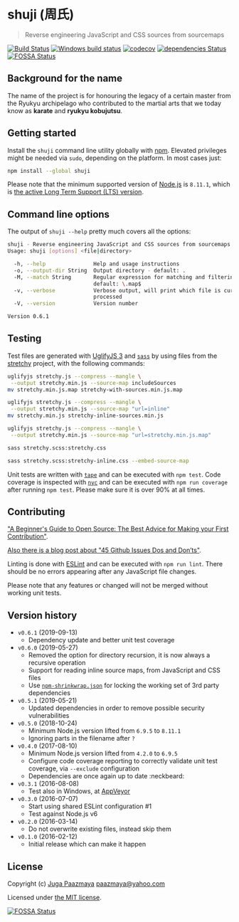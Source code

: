 # shuji (周氏)

> Reverse engineering JavaScript and CSS sources from sourcemaps

[![Build Status](https://travis-ci.org/paazmaya/shuji.svg?branch=master)](https://travis-ci.org/paazmaya/shuji)
[![Windows build status](https://ci.appveyor.com/api/projects/status/pfplexeaehjvwel3/branch/master?svg=true)](https://ci.appveyor.com/project/paazmaya/shuji/branch/master)
[![codecov](https://codecov.io/gh/paazmaya/shuji/branch/master/graph/badge.svg)](https://codecov.io/gh/paazmaya/shuji)
[![dependencies Status](https://david-dm.org/paazmaya/shuji/status.svg)](https://david-dm.org/paazmaya/shuji)
[![FOSSA Status](https://app.fossa.io/api/projects/git%2Bgithub.com%2Fpaazmaya%2Fshuji.svg?type=shield)](https://app.fossa.io/projects/git%2Bgithub.com%2Fpaazmaya%2Fshuji?ref=badge_shield)

## Background for the name

The name of the project is for honouring the legacy of a certain master from the Ryukyu archipelago who contributed to the martial arts that we today know as **karate** and **ryukyu kobujutsu**.

## Getting started

Install the `shuji` command line utility globally with [npm](https://www.npmjs.com/).
Elevated privileges might be needed via `sudo`, depending on the platform. In most cases just:

```sh
npm install --global shuji
```

Please note that the minimum supported version of [Node.js](https://nodejs.org/en/) is `8.11.1`, which is [the active Long Term Support (LTS) version](https://github.com/nodejs/Release#release-schedule).

## Command line options

The output of `shuji --help` pretty much covers all the options:

```sh
shuji - Reverse engineering JavaScript and CSS sources from sourcemaps
Usage: shuji [options] <file|directory>

  -h, --help               Help and usage instructions
  -o, --output-dir String  Output directory - default: .
  -M, --match String       Regular expression for matching and filtering files -
                           default: \.map$
  -v, --verbose            Verbose output, will print which file is currently being
                           processed
  -V, --version            Version number

Version 0.6.1
```

## Testing

Test files are generated with [UglifyJS 3](https://www.npmjs.com/package/uglify-js) and
[`sass`](https://sass-lang.com/install)
by using files from the [stretchy](https://github.com/LeaVerou/stretchy) project,
with the following commands:

```sh
uglifyjs stretchy.js --compress --mangle \
 --output stretchy.min.js --source-map includeSources
mv stretchy.min.js.map stretchy-with-sources.min.js.map

uglifyjs stretchy.js --compress --mangle \
 --output stretchy.min.js --source-map "url=inline"
mv stretchy.min.js stretchy-inline-sources.min.js

uglifyjs stretchy.js --compress --mangle \
 --output stretchy.min.js --source-map "url=stretchy.min.js.map"

sass stretchy.scss:stretchy.css

sass stretchy.scss:stretchy-inline.css --embed-source-map
```

Unit tests are written with [`tape`](https://github.com/substack/tape) and can be executed with `npm test`.
Code coverage is inspected with [`nyc`](https://github.com/istanbuljs/nyc) and
can be executed with `npm run coverage` after running `npm test`.
Please make sure it is over 90% at all times.

## Contributing

["A Beginner's Guide to Open Source: The Best Advice for Making your First Contribution"](http://www.erikaheidi.com/blog/a-beginners-guide-to-open-source-the-best-advice-for-making-your-first-contribution/).

[Also there is a blog post about "45 Github Issues Dos and Don’ts"](https://davidwalsh.name/45-github-issues-dos-donts).

Linting is done with [ESLint](http://eslint.org) and can be executed with `npm run lint`.
There should be no errors appearing after any JavaScript file changes.

Please note that any features or changed will not be merged without working unit tests.

## Version history

* `v0.6.1` (2019-09-13)
  - Dependency update and better unit test coverage
* `v0.6.0` (2019-05-27)
  - Removed the option for directory recursion, it is now always a recursive operation
  - Support for reading inline source maps, from JavaScript and CSS files
  - Use [`npm-shrinkwrap.json`](https://docs.npmjs.com/files/shrinkwrap.json) for locking the working set of 3rd party dependencies
* `v0.5.1` (2019-05-21)
  - Updated dependencies in order to remove possible security vulnerabilities
* `v0.5.0` (2018-10-24)
  - Minimum Node.js version lifted from `6.9.5` to `8.11.1`
  - Ignoring parts in the filename after `?`
* `v0.4.0` (2017-08-10)
  - Minimum Node.js version lifted from `4.2.0` to `6.9.5`
  - Configure code coverage reporting to correctly validate unit test coverage, via `--exclude` configuration
  - Dependencies are once again up to date :neckbeard:
* `v0.3.1` (2016-08-08)
  - Test also in Windows, at [AppVeyor](https://ci.appveyor.com/project/paazmaya/shuji)
* `v0.3.0` (2016-07-07)
  - Start using shared ESLint configuration #1
  - Test against Node.js v6
* `v0.2.0` (2016-03-14)
  - Do not overwrite existing files, instead skip them
* `v0.1.0` (2016-02-12)
  - Initial release which can make it happen

## License

Copyright (c) [Juga Paazmaya](https://paazmaya.fi) <paazmaya@yahoo.com>

Licensed under [the MIT license](./LICENSE).


[![FOSSA Status](https://app.fossa.io/api/projects/git%2Bgithub.com%2Fpaazmaya%2Fshuji.svg?type=large)](https://app.fossa.io/projects/git%2Bgithub.com%2Fpaazmaya%2Fshuji?ref=badge_large)
